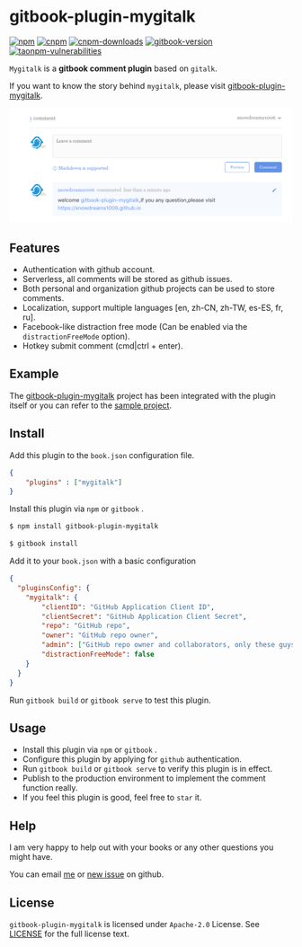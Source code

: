 # gitbook-plugin-mygitalk

[![npm][npm-version-image]][npm-version-url] 
[![cnpm][taonpm-version-image]][taonpm-version-url]
[![cnpm-downloads][taonpm-downloads-image]][taonpm-version-url]
[![gitbook-version][gitbook-version-image]][gitbook-version-url]
[![taonpm-vulnerabilities][taonpm-vulnerabilities-image]][taonpm-vulnerabilities-url]

`Mygitalk` is a **gitbook comment plugin** based on `gitalk`.

If you want to know the story behind `mygitalk`, please visit [gitbook-plugin-mygitalk](https://snowdreams1006.github.io/gitbook-plugin-mygitalk/).

![mygitalk-use-preview.png](./docs/images/mygitalk-use-preview.png)

## Features

- Authentication with github account.
- Serverless, all comments will be stored as github issues.
- Both personal and organization github projects can be used to store comments. 
- Localization, support multiple languages [en, zh-CN, zh-TW, es-ES, fr, ru].
- Facebook-like distraction free mode (Can be enabled via the `distractionFreeMode` option).
- Hotkey submit comment (cmd|ctrl + enter).

## Example

The [gitbook-plugin-mygitalk](https://github.com/snowdreams1006/gitbook-plugin-mygitalk) project has been integrated with the plugin itself or you can refer to the [sample project](https://github.com/snowdreams1006/gitbook-plugin-mygitalk/tree/master/example).

## Install

Add this plugin to the `book.json` configuration file.

```json
{
    "plugins" : ["mygitalk"]
}
```

Install this plugin via `npm` or `gitbook` .

```bash
$ npm install gitbook-plugin-mygitalk
```

```bash
$ gitbook install
```

Add it to your `book.json` with a basic configuration

```json
{
  "pluginsConfig": {
    "mygitalk": {
        "clientID": "GitHub Application Client ID",
        "clientSecret": "GitHub Application Client Secret",
        "repo": "GitHub repo",
        "owner": "GitHub repo owner",
        "admin": ["GitHub repo owner and collaborators, only these guys can initialize github issues"],
        "distractionFreeMode": false
    }
  }
}
```

Run `gitbook build` or `gitbook serve` to test this plugin.

## Usage

- Install this plugin via `npm` or `gitbook` .
- Configure this plugin by applying for `github` authentication.
- Run `gitbook build` or `gitbook serve` to verify this plugin is in effect.
- Publish to the production environment to implement the comment function really.
- If you feel this plugin is good, feel free to `star` it.

## Help

I am very happy to help out with your books or any other questions you might have. 

You can email [me](mailto:snowdreams1006@163.com) or [new issue](https://github.com/snowdreams1006/gitbook-plugin-mygitalk/issues) on github.

## License

`gitbook-plugin-mygitalk` is licensed under `Apache-2.0` License. See [LICENSE](LICENSE) for the full license text.

[npm-version-image]: https://img.shields.io/npm/v/gitbook-plugin-mygitalk.svg?style=flat-square
[npm-version-url]: https://www.npmjs.com/package/gitbook-plugin-mygitalk
[taonpm-version-image]: https://npm.taobao.org/badge/v/gitbook-plugin-mygitalk.svg
[taonpm-version-url]: https://npm.taobao.org/package/gitbook-plugin-mygitalk
[taonpm-downloads-image]: https://npm.taobao.org/badge/d/gitbook-plugin-mygitalk.svg
[gitbook-version-image]: https://badgen.net/badge/gitbook/%3E%3D2.4.3/blue
[gitbook-version-url]: https://www.npmjs.com/package/gitbook
[taonpm-vulnerabilities-image]: https://snyk.io.cnpmjs.org/test/npm/gitbook-plugin-mygitalk/badge.svg
[taonpm-vulnerabilities-url]: https://snyk.io.cnpmjs.org/test/npm/gitbook-plugin-mygitalk








